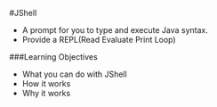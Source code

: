 #JShell

- A prompt for you to type and execute Java syntax.
- Provide a REPL(Read Evaluate Print Loop)

###Learning Objectives

- What you can do with JShell
- How it works
- Why it works